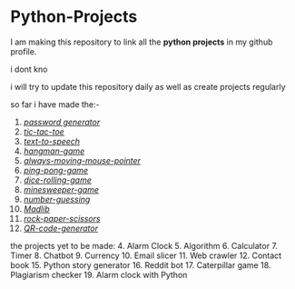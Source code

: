 # Python-Projects

I am making this repository to link all the **python projects** in my github profile.

i dont kno

i will try to update this repository daily as well as create projects regularly

so far i have made the:-
1. [*password generator*](https://github.com/aakarsh27/password-generator)
2. [*tic-tac-toe*](https://github.com/aakarsh27/tic-tac-toe-game)
3. [*text-to-speech*](https://github.com/aakarsh27/text-to-speech)
4. [*hangman-game*](https://github.com/aakarsh27/hangman)
5. [*always-moving-mouse-pointer*](https://github.com/aakarsh27/always-moving-mouse-pointer)
6. [*ping-pong-game*](https://github.com/aakarsh27/ping-pong-game)
7. [*dice-rolling-game*](https://github.com/aakarsh27/dice-roller)
8. [*minesweeper-game*](https://github.com/aakarsh27/minesweeper)
10. [*number-guessing*](https://github.com/aakarsh27/Guess-the-number)
11. [*Madlib*](https://github.com/aakarsh27/Madlib-Game)
12. [*rock-paper-scissors*](https://github.com/aakarsh27/rock-paper-scissor)
13. [*QR-code-generator*](https://github.com/aakarsh27/QR-Code-generator)


the projects yet to be made: 
4. Alarm Clock
5. Algorithm
6. Calculator
7. Timer
8. Chatbot
9. Currency
10. Email slicer
11. Web crawler
12. Contact book
15. Python story generator
16. Reddit bot
17. Caterpillar game
18. Plagiarism checker
19. Alarm clock with Python
